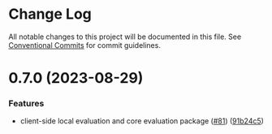 # Change Log

All notable changes to this project will be documented in this file.
See [Conventional Commits](https://conventionalcommits.org) for commit guidelines.

# 0.7.0 (2023-08-29)


### Features

* client-side local evaluation and core evaluation package ([#81](https://github.com/amplitude/experiment-js-client/issues/81)) ([91b24c5](https://github.com/amplitude/experiment-js-client/commit/91b24c56a92d38e87448084fc44d2c28005add60))
